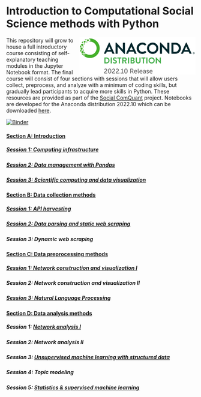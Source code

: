 # Introduction to Computational Social Science methods with Python
<img src="https://github.com/gesiscss/css_methods_python/blob/main/a_introduction/images/anaconda_distribution.png" height="100" align="right"></a>
This repository will grow to house a full introductory course consisting of self-explanatory teaching modules in the Jupyter Notebook format. The final course will consist of four sections with sessions that will allow users collect, preprocess, and analyze with a minimum of coding skills, but gradually lead participants to acquire more skills in Python. These resources are provided as part of the [Social ComQuant](https://socialcomquant.ku.edu.tr/) project. Notebooks are developed for the Anaconda distribution 2022.10 which can be downloaded [here](https://repo.anaconda.com/archive/).

[![Binder](https://mybinder.org/badge_logo.svg)](https://mybinder.org/v2/gh/gesiscss/css_methods_python/HEAD)

#### [Section A: Introduction](a_introduction/)
##### [Session 1: Computing infrastructure](a_introduction/1_computing_infrastructure.ipynb)
##### [Session 2: Data management with Pandas](a_introduction/2_data_management_with_pandas.ipynb)
##### [Session 3: Scientific computing and data visualization](a_introduction/3_scientific_computing_and_data_visualization.ipynb)

#### [Section B: Data collection methods](b_data_collection_methods/)
##### [Session 1: API harvesting](b_data_collection_methods/3_api_harvesting.ipynb)
##### [Session 2: Data parsing and static web scraping](b_data_collection_methods/4_web_scraping.ipynb)
##### Session 3: Dynamic web scraping

#### [Section C: Data preprocessing methods](c_data_preprocessing_methods/)
##### [Session 1: Network construction and visualization I](c_data_preprocessing_methods/5_network_construction_and_visualization.ipynb)
##### Session 2: Network construction and visualization II
##### [Session 3: Natural Language Processing](c_data_preprocessing_methods/6_Natural_Language_Processing.ipynb)

#### [Section D: Data analysis methods](d_data_analysis_methods/)
##### Session 1: [Network analysis I](d_data_preprocessing_methods/7_network_analysis.ipynb)
##### Session 2: Network analysis II
##### Session 3: [Unsupervised machine learning with structured data](d_data_preprocessing_methods/8_unsupervised_machine_learning.ipynb)
##### Session 4: Topic modeling
##### Session 5: [Statistics & supervised machine learning](d_data_preprocessing_methods/9_statistics_and_supervised_machine_learning.ipynb)
